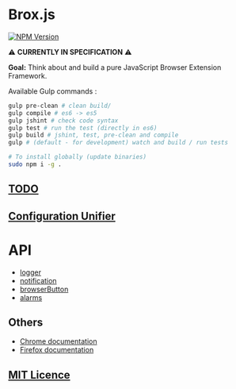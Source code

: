 
# Brox.js

[![NPM Version][npm-image]][npm-url]

:warning: **CURRENTLY IN SPECIFICATION** :warning:

**Goal:** Think about and build a pure JavaScript Browser Extension Framework.

Available Gulp commands :

```bash
gulp pre-clean # clean build/
gulp compile # es6 -> es5
gulp jshint # check code syntax
gulp test # run the test (directly in es6)
gulp build # jshint, test, pre-clean and compile
gulp # (default - for development) watch and build / run tests

# To install globally (update binaries)
sudo npm i -g .
```

## [TODO](https://github.com/wuha-io/broxjs/blob/master/TODO.md)

## [Configuration Unifier](https://github.com/wuha-io/broxjs/blob/master/doc/configUnifier.md)

# API

- [logger](https://github.com/wuha-io/broxjs/blob/dev/doc/api/logger.md)
- [notification](https://github.com/wuha-io/broxjs/blob/dev/doc/api/notification.md)
- [browserButton](https://github.com/wuha-io/broxjs/blob/dev/doc/api/browserButton.md)
- [alarms](https://github.com/wuha-io/broxjs/blob/dev/doc/api/alarms.md)

## Others

- [Chrome documentation](https://developer.chrome.com/extensions/api_index)
- [Firefox documentation](https://developer.mozilla.org/en-US/Add-ons)

## [MIT Licence](https://github.com/wuha-io/broxjs/blob/master/LICENSE)

[npm-image]: https://img.shields.io/npm/v/express.svg
[npm-url]: https://www.npmjs.com/package/broxjs
